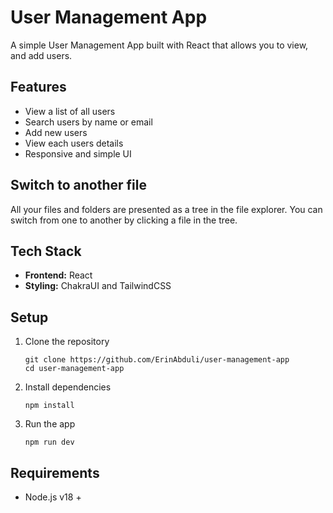 # User Management App

A simple User Management App built with React that allows you to view, and add users.

## Features

 - View a list of all users
 - Search users by name or email
 - Add new users
 - View each users details
 - Responsive and simple UI

## Switch to another file

All your files and folders are presented as a tree in the file explorer. You can switch from one to another by clicking a file in the tree.

## Tech Stack

 - **Frontend:** React
 - **Styling:** ChakraUI and TailwindCSS

## Setup

 1. Clone the repository
	 ```
	 git clone https://github.com/ErinAbduli/user-management-app
	 cd user-management-app
	 ```
 2. Install dependencies
	  ```
	  npm install
	  ```
 3. Run the app
	 ```
	 npm run dev
	 ```

## Requirements
 - Node.js v18 +
